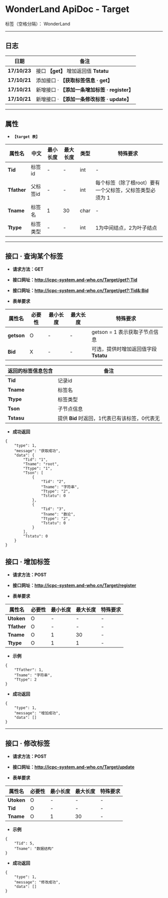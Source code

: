 # WonderLand ApiDoc - Target

标签（空格分隔）： WonderLand

---

## **日志**

| 日期         | 备注  
| ------------ | ------
| **17/10/23** | 接口 **【get】** 增加返回值 **Tstatu**
| **17/10/21** | 添加接口 · **【获取标签信息 · get】**
| **17/10/21** | 新增接口 · **【添加一条增加标签 · register】**
| **17/10/21** | 新增接口 · **【添加一条修改标签 · update】**


---

## **属性**

- **`【target 表】`**

| 属性名          | 中文     | 最小长度 | 最大长度 | 类型           | 特殊要求
| --------------- | ------   | -------- | -------- | ---------      | --------
| **Tid**         | 标签id   | -        | -        | int            | -
| **Tfather**     | 父标签id  | -        | -        | int            | 每个标签（除了根root）要有一个父标签，父标签类型必须为 1
| **Tname**       | 标签名    | 1        | 30       | char           | -
| **Ttype**       | 标签类型  | -        | -        | int            | 1为中间结点，2为叶子结点


---

## **接口 · 查询某个标签**

- **请求方法：GET**

- **接口网址：http://icpc-system.and-who.cn/Target/get?:Tid**

- **接口网址：http://icpc-system.and-who.cn/Target/get?:Tid&:Bid**

- **表单要求**

| 属性名        | 必要性 | 最小长度 | 最大长度 | 特殊要求
| ------------- | ------ | -------- | -------- | --------
| **getson**    | O      | - 		| - 	   | getson = 1 表示获取子节点信息
| **Bid**       | X      | - 		| - 	   | 可选，提供时增加返回值字段 **Tstatu**


| **返回的标签信息包含** | 备注
| ---------------------- | ----
| **Tid**				 | 记录id
| **Tname**              | 标签名
| **Ttype**				 | 标签类型
| **Tson**               | 子节点信息
| **Tstasu**             | 提供 **Bid** 时返回，1代表已有该标签，0代表无


- **成功返回**

```
{
	"type": 1,
	"message": "获取成功",
	"data": {
		"Tid": "1",
		"Tname": "root",
		"Ttype": "1",
		"Tson": [
			{
				"Tid": "2",
				"Tname": "字符串",
				"Ttype": "2",
				"Tstatu": 0
			},
			{
				"Tid": "3",
				"Tname": "数论",
				"Ttype": "2",
				"Tstatu": 0
			}
		],
		"Tstatu": 0
	}
}
```

## **接口 · 增加标签**

- **请求方法：POST**

- **接口网址：http://icpc-system.and-who.cn/Target/register**

- **表单要求**

| 属性名          | 必要性 | 最小长度 | 最大长度 | 特殊要求
| --------------- | ------ | -------- | -------- | --------
| **Utoken**      | O      | -        | -        | -
| **Tfather**     | O      | -        | -        | -
| **Tname**       | O      | 1        | 30       | -
| **Ttype**       | O      | 1        | 1        | -


- **示例**

```
{
	"Tfather": 1,
	"Tname": "字符串",
	"Ttype": 2
}
```

- **成功返回**
```
{
	"type": 1,
	"message": "增加成功",
	"data": []
}
```

---

## **接口 · 修改标签**

- **请求方法：POST**

- **接口网址：http://icpc-system.and-who.cn/Target/update**

- **表单要求**

| 属性名          | 必要性 | 最小长度 | 最大长度 | 特殊要求
| --------------- | ------ | -------- | -------- | --------
| **Utoken**      | O      | -        | -        | -
| **Tid**         | O      | -        | -        | -
| **Tname**       | O      | 1        | 30       | -


- **示例**

```
{
	"Tid": 5,
	"Tname": "数据结构"
}
```

- **成功返回**

```
{
	"type": 1,
	"message": "修改成功",
	"data": []
}
```

